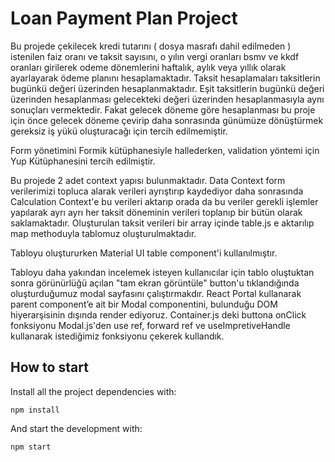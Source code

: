 # Loan Payment Plan Project

Bu projede çekilecek kredi tutarını ( dosya masrafı dahil edilmeden ) istenilen faiz oranı ve taksit sayısını, o yılın vergi oranları bsmv ve kkdf oranları girilerek odeme dönemlerini haftalık, aylık veya yıllık olarak ayarlayarak ödeme planını hesaplamaktadır. Taksit hesaplamaları taksitlerin bugünkü değeri üzerinden hesaplanmaktadır. Eşit taksitlerin bugünkü değeri üzerinden hesaplanması gelecekteki değeri üzerinden hesaplanmasıyla aynı sonuçları vermektedir. Fakat gelecek döneme göre hesaplanması bu proje için önce gelecek döneme çevirip daha sonrasında günümüze dönüştürmek gereksiz iş yükü oluşturacağı için tercih edilmemiştir. 

Form yönetimini Formik kütüphanesiyle hallederken, validation yöntemi için Yup Kütüphanesini tercih edilmiştir.

Bu projede 2 adet context yapısı bulunmaktadır. Data Context form verilerimizi topluca alarak verileri ayrıştırıp kaydediyor daha sonrasında Calculation Context'e bu verileri aktarıp orada da bu veriler gerekli işlemler yapılarak ayrı ayrı her taksit döneminin verileri toplanıp bir bütün olarak saklamaktadır. Oluşturulan taksit verileri bir array içinde table.js e aktarılıp map methoduyla tablomuz oluşturulmaktadır.

Tabloyu oluştururken Material UI table component'i kullanılmıştır.

Tabloyu daha yakından incelemek isteyen kullanıcılar için tablo oluştuktan sonra görünürlüğü açılan "tam ekran görüntüle" button'u tıklandığında oluşturduğumuz modal sayfasını çalıştırmakdır. React Portal kullanarak parent component’e ait bir Modal componentini, bulunduğu DOM hiyerarşisinin dışında render ediyoruz. Container.js deki buttona onClick fonksiyonu Modal.js'den use ref, forward ref ve useImpretiveHandle kullanarak istediğimiz fonksiyonu çekerek kullandık.

## How to start

Install all the project dependencies with:
```
npm install
```

And start the development with:
```
npm start
```


